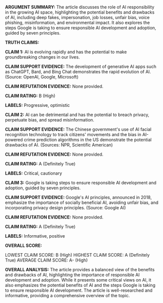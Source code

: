 **ARGUMENT SUMMARY:** The article discusses the role of AI responsibility in the growing AI space, highlighting the potential benefits and drawbacks of AI, including deep fakes, impersonation, job losses, unfair bias, voice phishing, misinformation, and environmental impact. It also explores the steps Google is taking to ensure responsible AI development and adoption, guided by seven principles.

**TRUTH CLAIMS:**

**CLAIM 1:** AI is evolving rapidly and has the potential to make groundbreaking changes in our lives.

**CLAIM SUPPORT EVIDENCE:** The development of generative AI apps such as ChatGPT, Bard, and Bing Chat demonstrates the rapid evolution of AI. (Source: OpenAI, Google, Microsoft)

**CLAIM REFUTATION EVIDENCE:** None provided.

**CLAIM RATING:** B (High)

**LABELS:** Progressive, optimistic

**CLAIM 2:** AI can be detrimental and has the potential to breach privacy, perpetuate bias, and spread misinformation.

**CLAIM SUPPORT EVIDENCE:** The Chinese government's use of AI facial recognition technology to track citizens' movements and the bias in AI-powered crime prediction algorithms in the US demonstrate the potential drawbacks of AI. (Sources: NPR, Scientific American)

**CLAIM REFUTATION EVIDENCE:** None provided.

**CLAIM RATING:** A (Definitely True)

**LABELS:** Critical, cautionary

**CLAIM 3:** Google is taking steps to ensure responsible AI development and adoption, guided by seven principles.

**CLAIM SUPPORT EVIDENCE:** Google's AI principles, announced in 2018, emphasize the importance of socially beneficial AI, avoiding unfair bias, and incorporating privacy design principles. (Source: Google AI)

**CLAIM REFUTATION EVIDENCE:** None provided.

**CLAIM RATING:** A (Definitely True)

**LABELS:** Informative, positive

**OVERALL SCORE:**

LOWEST CLAIM SCORE: B (High)
HIGHEST CLAIM SCORE: A (Definitely True)
AVERAGE CLAIM SCORE: A- (High)

**OVERALL ANALYSIS:** The article provides a balanced view of the benefits and drawbacks of AI, highlighting the importance of responsible AI development and adoption. While it presents some critical views on AI, it also emphasizes the potential benefits of AI and the steps Google is taking to ensure responsible AI development. The article is well-researched and informative, providing a comprehensive overview of the topic.
